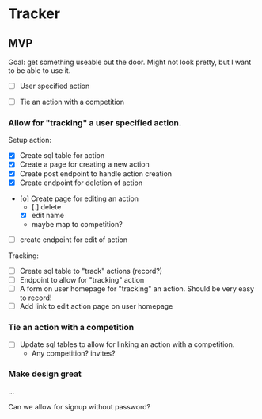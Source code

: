 # Tracker

## MVP

Goal: get something useable out the door. Might not look pretty, but I want to be able to use it.

- [ ] User specified action
- [ ] Tie an action with a competition


### Allow for "tracking" a user specified action.

Setup action:

- [X] Create sql table for action
- [X] Create a page for creating a new action
- [X] Create post endpoint to handle action creation
- [X] Create endpoint for deletion of action
- [o] Create page for editing an action
  - [.] delete
  - [X] edit name
  - maybe map to competition?
- [ ] create endpoint for edit of action

Tracking:

- [ ] Create sql table to "track" actions (record?)
- [ ] Endpoint to allow for "tracking" action
- [ ] A form on user homepage for "tracking" an action. Should be very easy to record!
- [ ] Add link to edit action page on user homepage

### Tie an action with a competition

- [ ] Update sql tables to allow for linking an action with a competition.
  - Any competition? invites?


### Make design great

...

Can we allow for signup without password?

